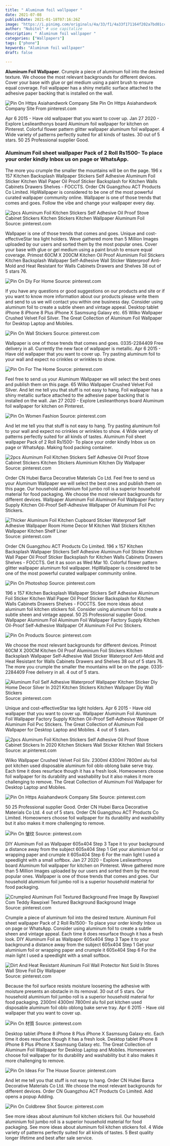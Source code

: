 ```yaml
---
title: " Aluminum foil wallpaper "
date: 2021-07-08
publishDate: 2021-01-18T07:16:26Z
image: "https://i.pinimg.com/originals/4a/33/f1/4a33f171164f202a7bd01cc251da933d.jpg"
author: "Nubitol" # use capitalize
description: " Aluminum foil wallpaper "
categories: ["Wallpapers"]
tags: ["phone"]
keywords: "Aluminum foil wallpaper"
draft: false

---
```



**Aluminum Foil Wallpaper**. Crumple a piece of aluminum foil into the desired texture. We choose the most relevant backgrounds for different devices. Cover your base with glue or gel medium using a paint brush to ensure equal coverage. Foil wallpaper has a shiny metallic surface attached to the adhesive paper backing that is installed on the wall.

![Pin On Https Asiahandwork Company Site](https://i.pinimg.com/originals/ea/83/70/ea8370e008c19c085720fc2583c45316.jpg "Pin On Https Asiahandwork Company Site")
Pin On Https Asiahandwork Company Site From pinterest.com


Apr 6 2015 - Have old wallpaper that you want to cover up. Jan 27 2020 - Explore Leslieanthonys board Aluminum foil wallpaper for kitchen on Pinterest. Colorful flower pattern glitter wallpaper aluminum foil wallpaper. 4 Wide variety of patterns perfectly suited for all kinds of tastes. 30 out of 5 stars. 50 25 Professional supplier Good.

### Aluminum Foil sheet wallpaper Pack of 2 Roll Rs1500- To place your order kindly Inbox us on page or WhatsApp.

The more you crumple the smaller the mountains will be on the page. 196 x 157 Kitchen Backsplash Wallpaper Stickers Self Adhesive Aluminum Foil Sticker Kitchen Wall Paper Oil Proof Sticker Backsplash for Kitchen Walls Cabinets Drawers Shelves - FOCCTS. Order CN Guangzhou ACT Products Co Limited. HipWallpaper is considered to be one of the most powerful curated wallpaper community online. Wallpaper is one of those trends that comes and goes. Follow the vibe and change your wallpaper every day.


![2pcs Aluminum Foil Kitchen Stickers Self Adhesive Oil Proof Stove Cabinet Stickers Kitchen Stickers Kitchen Wallpaper Aluminum Foil](https://i.pinimg.com/474x/ba/96/3b/ba963b769c2ebeaf5cb8dd1aa40a9abe.jpg "2pcs Aluminum Foil Kitchen Stickers Self Adhesive Oil Proof Stove Cabinet Stickers Kitchen Stickers Kitchen Wallpaper Aluminum Foil")
Source: pinterest.com

Wallpaper is one of those trends that comes and goes. Unique and cost-effectiveStar tea light holders. Weve gathered more than 5 Million Images uploaded by our users and sorted them by the most popular ones. Cover your base with glue or gel medium using a paint brush to ensure equal coverage. Primost 60CM X 200CM Kitchen Oil Proof Aluminium Foil Stickers Kitchen Backsplash Wallpaper Self-Adhesive Wall Sticker Waterproof Anti-Mold and Heat Resistant for Walls Cabinets Drawers and Shelves 38 out of 5 stars 76.

![Pin On Diy For Home](https://i.pinimg.com/600x315/02/ec/7e/02ec7e90914347163993ca62018f90be.jpg "Pin On Diy For Home")
Source: pinterest.com

If you have any questions or good suggestions on our products and site or if you want to know more information about our products please write them and send to us we will contact you within one business day. Consider using aluminum foil to create a subtle sheen and vintage appeal. Desktop tablet iPhone 8 iPhone 8 Plus iPhone X Sasmsung Galaxy etc. 65 Wilko Wallpaper Crushed Velvet Foil Silver. The Great Collection of Aluminum Foil Wallpaper for Desktop Laptop and Mobiles.

![Pin On Wall Stickers](https://i.pinimg.com/736x/ea/94/50/ea945089dff94a950444f04a428b4dab.jpg "Pin On Wall Stickers")
Source: pinterest.com

Wallpaper is one of those trends that comes and goes. 0335-2284409 Free delivery in all. Currently the new face of wallpaper is metallic. Apr 6 2015 - Have old wallpaper that you want to cover up. Try pasting aluminum foil to your wall and expect no crinkles or wrinkles to show.

![Pin On For The Home](https://i.pinimg.com/originals/87/c2/2a/87c22a300e22984e44622e5e99927dcc.jpg "Pin On For The Home")
Source: pinterest.com

Feel free to send us your Aluminum Wallpaper we will select the best ones and publish them on this page. 65 Wilko Wallpaper Crushed Velvet Foil Silver. And let me tell you that stuff is not easy to hang. Foil wallpaper has a shiny metallic surface attached to the adhesive paper backing that is installed on the wall. Jan 27 2020 - Explore Leslieanthonys board Aluminum foil wallpaper for kitchen on Pinterest.

![Pin On Women Fashion](https://i.pinimg.com/originals/d1/3f/b2/d13fb2e4bc6e908977b5ceff2ec4cb3d.jpg "Pin On Women Fashion")
Source: pinterest.com

And let me tell you that stuff is not easy to hang. Try pasting aluminum foil to your wall and expect no crinkles or wrinkles to show. 4 Wide variety of patterns perfectly suited for all kinds of tastes. Aluminum Foil sheet wallpaper Pack of 2 Roll Rs1500- To place your order kindly Inbox us on page or WhatsApp. Making food packing container.

![2pcs Aluminum Foil Kitchen Stickers Self Adhesive Oil Proof Stove Cabinet Stickers Kitchen Stickers Aluminium Kitchen Diy Wallpaper](https://i.pinimg.com/736x/a1/fa/de/a1fadef7ad4379c2ec3df6b451e24192.jpg "2pcs Aluminum Foil Kitchen Stickers Self Adhesive Oil Proof Stove Cabinet Stickers Kitchen Stickers Aluminium Kitchen Diy Wallpaper")
Source: pinterest.com

Order CN Hubei Barca Decorative Materials Co Ltd. Feel free to send us your Aluminum Wallpaper we will select the best ones and publish them on this page. Our household aluminium foil jumbo roll is a superior household material for food packaging. We choose the most relevant backgrounds for different devices. Wallpaper Aluminum Foil Aluminum Foil Wallpaper Factory Supply Kitchen Oil-Proof Self-Adhesive Wallpaper Of Aluminum Foil Pvc Stickers.

![Thicker Aluminum Foil Kitchen Cupboard Sticker Waterproof Self Adhesive Wallpaper Room Home Decor M Kitchen Wall Stickers Kitchen Wallpaper Kitchen Shelf Liner](https://i.pinimg.com/736x/d0/70/fe/d070fefe9290c44eb346370e884b4dfc.jpg "Thicker Aluminum Foil Kitchen Cupboard Sticker Waterproof Self Adhesive Wallpaper Room Home Decor M Kitchen Wall Stickers Kitchen Wallpaper Kitchen Shelf Liner")
Source: pinterest.com

Order CN Guangzhou ACT Products Co Limited. 196 x 157 Kitchen Backsplash Wallpaper Stickers Self Adhesive Aluminum Foil Sticker Kitchen Wall Paper Oil Proof Sticker Backsplash for Kitchen Walls Cabinets Drawers Shelves - FOCCTS. Get it as soon as Wed Mar 10. Colorful flower pattern glitter wallpaper aluminum foil wallpaper. HipWallpaper is considered to be one of the most powerful curated wallpaper community online.

![Pin On Photoshop](https://i.pinimg.com/originals/47/98/d5/4798d5ea777af75dee7e99e9effaf923.jpg "Pin On Photoshop")
Source: pinterest.com

196 x 157 Kitchen Backsplash Wallpaper Stickers Self Adhesive Aluminum Foil Sticker Kitchen Wall Paper Oil Proof Sticker Backsplash for Kitchen Walls Cabinets Drawers Shelves - FOCCTS. See more ideas about aluminum foil kitchen stickers foil. Consider using aluminum foil to create a subtle sheen and vintage appeal. 50 25 Professional supplier Good. Wallpaper Aluminum Foil Aluminum Foil Wallpaper Factory Supply Kitchen Oil-Proof Self-Adhesive Wallpaper Of Aluminum Foil Pvc Stickers.

![Pin On Products](https://i.pinimg.com/736x/27/04/86/2704865da861f7479bd26581455bdb88.jpg "Pin On Products")
Source: pinterest.com

We choose the most relevant backgrounds for different devices. Primost 60CM X 200CM Kitchen Oil Proof Aluminium Foil Stickers Kitchen Backsplash Wallpaper Self-Adhesive Wall Sticker Waterproof Anti-Mold and Heat Resistant for Walls Cabinets Drawers and Shelves 38 out of 5 stars 76. The more you crumple the smaller the mountains will be on the page. 0335-2284409 Free delivery in all. 4 out of 5 stars.

![Aluminum Foil Self Adhesive Waterproof Wallpaper Kitchen Sticker Diy Home Decor Silver In 2021 Kitchen Stickers Kitchen Wallpaper Diy Wall Stickers](https://i.pinimg.com/originals/9a/a5/2e/9aa52ed3695460def3360e2f9afea966.jpg "Aluminum Foil Self Adhesive Waterproof Wallpaper Kitchen Sticker Diy Home Decor Silver In 2021 Kitchen Stickers Kitchen Wallpaper Diy Wall Stickers")
Source: pinterest.com

Unique and cost-effectiveStar tea light holders. Apr 6 2015 - Have old wallpaper that you want to cover up. Wallpaper Aluminum Foil Aluminum Foil Wallpaper Factory Supply Kitchen Oil-Proof Self-Adhesive Wallpaper Of Aluminum Foil Pvc Stickers. The Great Collection of Aluminum Foil Wallpaper for Desktop Laptop and Mobiles. 4 out of 5 stars.

![2pcs Aluminum Foil Kitchen Stickers Self Adhesive Oil Proof Stove Cabinet Stickers In 2020 Kitchen Stickers Wall Sticker Kitchen Wall Stickers](https://i.pinimg.com/564x/c2/60/ed/c260ed1f369acafc4f5f5b1e66886c2f.jpg "2pcs Aluminum Foil Kitchen Stickers Self Adhesive Oil Proof Stove Cabinet Stickers In 2020 Kitchen Stickers Wall Sticker Kitchen Wall Stickers")
Source: ar.pinterest.com

Wilko Wallpaper Crushed Velvet Foil Silv. 2300ml 4300ml 7800ml alu foil pot kitchen used disposable aluminum foil oblo oblong bake serve tray. Each time it does resurface though it has a fresh look. Homeowners choose foil wallpaper for its durability and washability but it also makes it more challenging to remove. The Great Collection of Aluminum Foil Wallpaper for Desktop Laptop and Mobiles.

![Pin On Https Asiahandwork Company Site](https://i.pinimg.com/originals/ea/83/70/ea8370e008c19c085720fc2583c45316.jpg "Pin On Https Asiahandwork Company Site")
Source: pinterest.com

50 25 Professional supplier Good. Order CN Hubei Barca Decorative Materials Co Ltd. 4 out of 5 stars. Order CN Guangzhou ACT Products Co Limited. Homeowners choose foil wallpaper for its durability and washability but it also makes it more challenging to remove.

![Pin On 皱纹](https://i.pinimg.com/originals/b7/6d/3b/b76d3b65615535dd0fa6ac12dcbae997.jpg "Pin On 皱纹")
Source: pinterest.com

DIY Aluminum Foil as Wallpaper 605x404 Step 3 Tape it to your background a distance away from the subject 605x404 Step 1 Get your aluminium foil or wrapping paper and crumple it 605x404 Step 6 For the main light I used a speedlight with a small softbox. Jan 27 2020 - Explore Leslieanthonys board Aluminum foil wallpaper for kitchen on Pinterest. Weve gathered more than 5 Million Images uploaded by our users and sorted them by the most popular ones. Wallpaper is one of those trends that comes and goes. Our household aluminium foil jumbo roll is a superior household material for food packaging.

![Crumpled Aluminum Foil Textured Background Free Image By Rawpixel Com Teddy Rawpixel Textured Background Background Image](https://i.pinimg.com/originals/4a/e9/72/4ae97262661c12e68b4b5069373abddc.jpg "Crumpled Aluminum Foil Textured Background Free Image By Rawpixel Com Teddy Rawpixel Textured Background Background Image")
Source: pinterest.com

Crumple a piece of aluminum foil into the desired texture. Aluminum Foil sheet wallpaper Pack of 2 Roll Rs1500- To place your order kindly Inbox us on page or WhatsApp. Consider using aluminum foil to create a subtle sheen and vintage appeal. Each time it does resurface though it has a fresh look. DIY Aluminum Foil as Wallpaper 605x404 Step 3 Tape it to your background a distance away from the subject 605x404 Step 1 Get your aluminium foil or wrapping paper and crumple it 605x404 Step 6 For the main light I used a speedlight with a small softbox.

![Dirt And Heat Resistant Aluminum Foil Wall Protector Not Sold In Stores Wall Stove Foil Diy Wallpaper](https://i.pinimg.com/originals/1b/e1/00/1be100ebb0286c2a4d25957a2994252a.jpg "Dirt And Heat Resistant Aluminum Foil Wall Protector Not Sold In Stores Wall Stove Foil Diy Wallpaper")
Source: pinterest.com

Because the foil surface resists moisture loosening the adhesive with moisture presents an obstacle in its removal. 30 out of 5 stars. Our household aluminium foil jumbo roll is a superior household material for food packaging. 2300ml 4300ml 7800ml alu foil pot kitchen used disposable aluminum foil oblo oblong bake serve tray. Apr 6 2015 - Have old wallpaper that you want to cover up.

![Pin On 材質](https://i.pinimg.com/originals/5e/79/58/5e795831bf28811a9b3822205c9c9b8f.jpg "Pin On 材質")
Source: pinterest.com

Desktop tablet iPhone 8 iPhone 8 Plus iPhone X Sasmsung Galaxy etc. Each time it does resurface though it has a fresh look. Desktop tablet iPhone 8 iPhone 8 Plus iPhone X Sasmsung Galaxy etc. The Great Collection of Aluminum Foil Wallpaper for Desktop Laptop and Mobiles. Homeowners choose foil wallpaper for its durability and washability but it also makes it more challenging to remove.

![Pin On Ideas For The House](https://i.pinimg.com/originals/d9/4f/95/d94f95d691e82f7ce18f204e6a2d3228.jpg "Pin On Ideas For The House")
Source: pinterest.com

And let me tell you that stuff is not easy to hang. Order CN Hubei Barca Decorative Materials Co Ltd. We choose the most relevant backgrounds for different devices. Order CN Guangzhou ACT Products Co Limited. Add opens a popup Adding.

![Pin On Coldbrew Shot](https://i.pinimg.com/originals/4a/33/f1/4a33f171164f202a7bd01cc251da933d.jpg "Pin On Coldbrew Shot")
Source: pinterest.com

See more ideas about aluminum foil kitchen stickers foil. Our household aluminium foil jumbo roll is a superior household material for food packaging. See more ideas about aluminum foil kitchen stickers foil. 4 Wide variety of patterns perfectly suited for all kinds of tastes. 5 Best quality longer lifetime and best after sale service.

